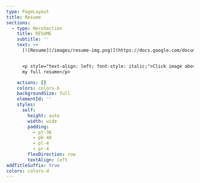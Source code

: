 ```yaml
---
type: PageLayout
title: Resume
sections:
  - type: HeroSection
    title: RESUME
    subtitle: ''
    text: >+
      [![Resume](/images/resume-img.png)](https://docs.google.com/document/d/1r5iTEUh1yH7_5LLFVVpINVvuYnWxt2r1/preview?tab=t.0)


      <p style="text-align: left; font-style: italic;">Click image above to view
      my full resume</p>

    actions: []
    colors: colors-b
    backgroundSize: full
    elementId: ''
    styles:
      self:
        height: auto
        width: wide
        padding:
          - pt-36
          - pb-48
          - pl-4
          - pr-4
        flexDirection: row
        textAlign: left
addTitleSuffix: true
colors: colors-d
---
```

